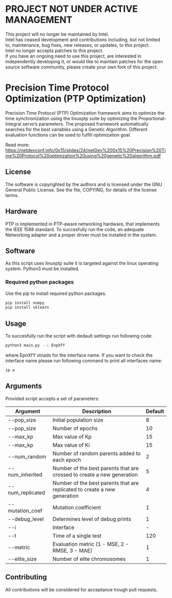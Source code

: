 # PROJECT NOT UNDER ACTIVE MANAGEMENT
This project will no longer be maintained by Intel.  
Intel has ceased development and contributions including, but not limited to, maintenance, bug fixes, new releases, or updates, to this project.  
Intel no longer accepts patches to this project.  
If you have an ongoing need to use this project, are interested in independently developing it, or would like to maintain patches for the open source software community, please create your own fork of this project.  

# Precision Time Protocol Optimization (PTP Optimization)

Precision Time Protocol (PTP) Optimization framework aims to optimize the time synchronization using the linuxptp suite by optimizing the Proportional-Integral servo’s parameters. The proposed framework automatically searches for the best variables using a Genetic Algorithm. Different evaluation functions can be used to fulfill optimization goal.

Read more: https://netdevconf.info/0x15/slides/24/netDev%200x15%20Precision%20Time%20Protocol%20optimization%20using%20genetic%20algorithm.pdf

## License

The software is copyrighted by the authors and is licensed under the GNU General Public License. See the file, COPYING, for details of the license terms.

## Hardware

PTP is implemented in PTP-aware networking hardware, that implements the IEEE 1588 standard. To succesfully run the code, an adequate Networking adapter and a proper driver must be installed in the system.

## Software

As this script uses linuxptp suite it is targeted against the linux operating system. Python3 must be installed.

### Required python packages

Use the pip to install required python packages.

```bash
pip install numpy
pip install sklearn
```

## Usage

To succesfully run the script with dedault settings run following code:

```bash
python3 main.py --i EnpXfY
```
where EpnXfY stnads for the interface name. If you want to check the interface name please run following command to print all interfaces name:

```bash
ip a
```

## Arguments

Provided script accepts a set of parameters:

| **Argument**		| **Description**								| Default |
| --------------------- | --------------------------------------------- 				| ------- |
| --pop_size		| Initial population size							| 8	  |
| --pop_size		| Number of epochs								| 10	  |
| --max_kp		| Max value of Kp								| 15	  |
| --max_kp		| Max value of Ki								| 15  	  |
| --num_random		| Number of random parents added to each epoch					| 2	  |
| --num_inherited	| Number of the best parents that are crossed to create a new generation	| 5	  |
| --num_replicated	| Number of the best parents that are replicated to create a new generation 	| 4	  |
| --mutation_coef	| Mutation coefficient								| 1	  |
| --debug_level		| Determines level of debug prints						| 1	  |
| --i			| Interface									| -	  |
| --t			| Time of a single test								| 120	  |
| --metric		| Evaluation metric (1 - MSE, 2 - RMSE, 3 - MAE)				| 1	  |
| --elite_size		| Number of elite chromosomes							| 1	  |

## Contributing

All contributions will be considered for acceptance trough pull requests. 
